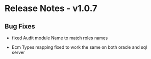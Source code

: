 # Release Notes -  v1.0.7

## Bug Fixes
- fixed Audit module Name to match roles names

- Ecm Types mapping fixed to work the same on both oracle and sql server 
